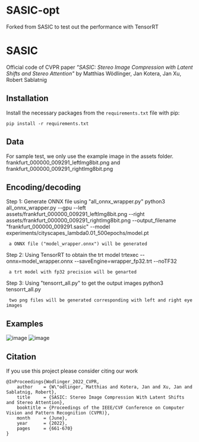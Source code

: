 # SASIC-opt
Forked from SASIC to test out the performance with TensorRT

# SASIC
Official code of CVPR paper *"SASIC: Stereo Image Compression with Latent Shifts and Stereo Attention"* by Matthias Wödlinger, Jan Kotera, Jan Xu, Robert Sablatnig

## Installation

Install the necessary packages from the `requirements.txt` file with pip:

```pip install -r requirements.txt```

## Data
For sample test, we only use the example image in the assets folder. frankfurt_000000_009291_leftImg8bit.png and frankfurt_000000_009291_rightImg8bit.png

## Encoding/decoding
 Step 1: Generate ONNX file using "all_onnx_wrapper.py"
     python3 all_onnx_wrapper.py --gpu --left assets/frankfurt_000000_009291_leftImg8bit.png --right assets/frankfurt_000000_009291_rightImg8bit.png --output_filename "frankfurt_000000_009291.sasic" --model experiments/cityscapes_lambda0.01_500epochs/model.pt

     a ONNX file ("model_wrapper.onnx") will be generated 

 Step 2: Using TensorRT to obtain the trt model
     trtexec --onnx=model_wrapper.onnx --saveEngine=wrapper_fp32.trt --noTF32

     a trt model with fp32 precision will be genarted

 Step 3: Using "tensorrt_all.py" to get the output images
     python3 tensorrt_all.py

     two png files will be generated corresponding with left and right eye images



## Examples
![image](./assets/cityscapes_example-01.png "Qualitative comparison for a sample from the Cityscapes dataset")
![image](./assets/instereo_example-02.png "Qualitative comparison for a sample from the InStereo2k dataset")

## Citation

If you use this project please consider citing our work

```
@InProceedings{Wodlinger_2022_CVPR,
    author    = {W\"odlinger, Matthias and Kotera, Jan and Xu, Jan and Sablatnig, Robert},
    title     = {SASIC: Stereo Image Compression With Latent Shifts and Stereo Attention},
    booktitle = {Proceedings of the IEEE/CVF Conference on Computer Vision and Pattern Recognition (CVPR)},
    month     = {June},
    year      = {2022},
    pages     = {661-670}
}
```

